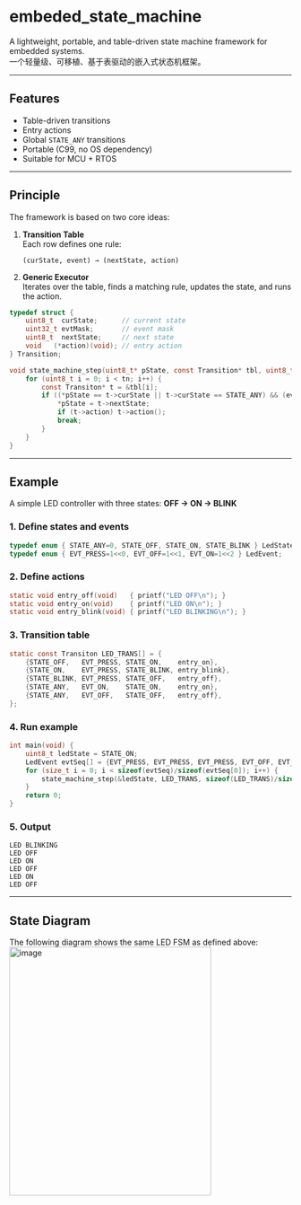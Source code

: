 # embeded_state_machine

A lightweight, portable, and table-driven state machine framework for embedded systems.  
一个轻量级、可移植、基于表驱动的嵌入式状态机框架。  

---

## Features
- Table-driven transitions  
- Entry actions  
- Global `STATE_ANY` transitions  
- Portable (C99, no OS dependency)  
- Suitable for MCU + RTOS  

---

## Principle
The framework is based on two core ideas:

1. **Transition Table**  
   Each row defines one rule:  
   ```
   (curState, event) → (nextState, action)
   ```

2. **Generic Executor**  
   Iterates over the table, finds a matching rule, updates the state, and runs the action.  

```c
typedef struct {
    uint8_t  curState;      // current state
    uint32_t evtMask;       // event mask
    uint8_t  nextState;     // next state
    void   (*action)(void); // entry action
} Transition;

void state_machine_step(uint8_t* pState, const Transition* tbl, uint8_t tn, uint32_t evt) {
    for (uint8_t i = 0; i < tn; i++) {
        const Transiton* t = &tbl[i];
        if ((*pState == t->curState || t->curState == STATE_ANY) && (evt & t->evtMask)) {
            *pState = t->nextState;
            if (t->action) t->action();
            break;
        }
    }
}
```

---

## Example
A simple LED controller with three states: **OFF → ON → BLINK**  

### 1. Define states and events
```c
typedef enum { STATE_ANY=0, STATE_OFF, STATE_ON, STATE_BLINK } LedState;
typedef enum { EVT_PRESS=1<<0, EVT_OFF=1<<1, EVT_ON=1<<2 } LedEvent;
```

### 2. Define actions
```c
static void entry_off(void)   { printf("LED OFF\n"); }
static void entry_on(void)    { printf("LED ON\n"); }
static void entry_blink(void) { printf("LED BLINKING\n"); }
```

### 3. Transition table
```c
static const Transiton LED_TRANS[] = {
    {STATE_OFF,   EVT_PRESS, STATE_ON,    entry_on},
    {STATE_ON,    EVT_PRESS, STATE_BLINK, entry_blink},
    {STATE_BLINK, EVT_PRESS, STATE_OFF,   entry_off},
    {STATE_ANY,   EVT_ON,    STATE_ON,    entry_on},
    {STATE_ANY,   EVT_OFF,   STATE_OFF,   entry_off},
};
```

### 4. Run example
```c
int main(void) {
    uint8_t ledState = STATE_ON;
    LedEvent evtSeq[] = {EVT_PRESS, EVT_PRESS, EVT_PRESS, EVT_OFF, EVT_ON, EVT_OFF};
    for (size_t i = 0; i < sizeof(evtSeq)/sizeof(evtSeq[0]); i++) {
        state_machine_step(&ledState, LED_TRANS, sizeof(LED_TRANS)/sizeof(LED_TRANS[0]), evtSeq[i]);
    }
    return 0;
}
```

### 5. Output
```
LED BLINKING
LED OFF
LED ON
LED OFF
LED ON
LED OFF
```

---

## State Diagram
The following diagram shows the same LED FSM as defined above:
<img width="360" height="443" alt="image" src="https://github.com/user-attachments/assets/5f491498-a54d-41bf-b4fe-fae5982da91c" />


